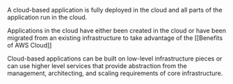 A cloud-based application is fully deployed in the cloud and all parts of the application run in the cloud.

Applications in the cloud have either been created in the cloud or have been migrated from an existing infrastructure to take advantage of the [[Benefits of AWS Cloud]]

Cloud-based applications can be built on low-level infrastructure pieces or can use higher level services that provide abstraction from the management, architecting, and scaling requirements of core infrastructure.